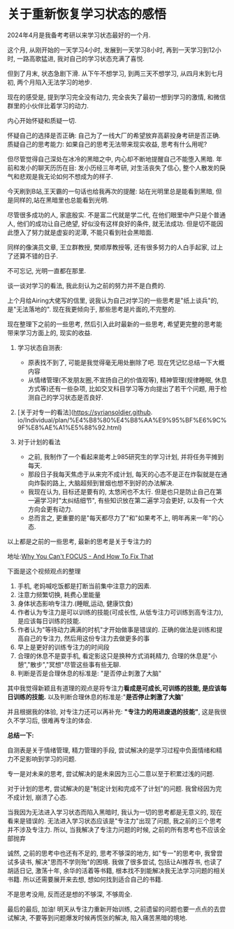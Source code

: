 # 关于重新恢复学习状态的感悟
2024年4月是我备考考研以来学习状态最好的一个月.

这个月, 从刚开始的一天学习4小时, 发展到一天学习8小时, 再到一天学习到12小时, 一路高歌猛进, 我对自己的学习状态充满了喜悦.

但到了月末, 状态急剧下滑. 从下午不想学习, 到两三天不想学习, 从四月末到七月初, 两个月陷入无法学习的地步.

现在的感受是, 提到学习完全没有动力, 完全丧失了最初一想到学习的激情, 和微信群里的小伙伴比着学习的动力.

内心开始怀疑和质疑一切. 

怀疑自己的选择是否正确: 自己为了一线大厂的希望放弃高薪投身考研是否正确. 质疑自己的思考能力: 如果自己的思考无法带来现实收益, 思考有什么用呢?

但尽管觉得自己深处在冰冷的黑暗之中, 内心却不断地提醒自己不能堕入黑暗. 年前和发小的聊天历历在目: 发小历经三年考研, 对生活丧失了信心, 
整个人散发的戾气和悲观是我无论如何不想成为的样子.

今天刷到B站,王天霸的一句话也给我再次的提醒: 站在光明里总是能看到黑暗, 但是同样的,站在黑暗里也总能看到光明.

尽管很多成功的人, 家底殷实. 不是富二代就是学二代, 在他们眼里中产只是个普通人, 他们的成功让自己绝望, 好似没有这样良好的条件, 就无法成功. 
但是切不能因此堕入了努力就是虚妄的泥潭, 不能只看到社会黑暗面. 

同样的像演员文章, 王立群教授, 樊顺厚教授等, 还有很多努力的人白手起家, 过上了还算不错的日子.

不可忘记, 光明一直都在那里.

谈一谈对学习的看法, 我此刻认为之前的努力并不是白费的.

上个月给Airing大佬写的信里, 说我认为自己对学习的一些思考是"纸上谈兵"的, 是"无法落地的". 现在我更倾向于, 那些思考是片面的,不完整的.

现在整理下之前的一些思考, 然后引入此时最新的一些思考, 希望更完整的思考能带来学习方面上的, 现实的收益.

1. 学习状态自测表: 
   - 原表找不到了, 可能是我觉得毫无用处删除了吧. 现在凭记忆总结一下大概内容
   - 从情绪管理(不发朋友圈,不宣扬自己的价值观等), 精神管理(规律睡眠, 休息方式等)还有一些杂项, 比如交叉科目学习等方向提出了若干个问题, 
     用于检测自己的学习状态是否良好.
2. [关于对专一的看法](https://syriansoldier.github.
   io/Individual/plan/%E4%B8%80%E4%B8%AA%E9%95%BF%E6%9C%9F%E8%AE%A1%E5%88%92.html)

3. 对于计划的看法
    - 之前, 我制作了一个看起来能考上985研究生的学习计划, 并将任务平摊到每天.
   - 那段日子我每天焦虑于从来完不成计划, 每天的心态不是正在炸裂就是在通向炸裂的路上, 大脑超频到冒烟也想不到好的办法解决.
   - 我现在认为, 目标还是要有的, 太悠闲也不太行. 但是也只是防止自己在第一遍学习时"太纠结细节", 有些知识放在第二遍学习会更好,
     以及有一个大方向会更有动力.
   - 总而言之, 更重要的是"每天都尽力了"和"如果考不上, 明年再来一年"的心态.

以上都是之前的一些思考, 最新的思考是关于专注力的

地址:[Why You Can't FOCUS - And How To Fix That](https://www.youtube.com/watch?v=52nqjrCs57s)

下面是这个视频观点的整理

   1. 手机, 老妈喊吃饭都是打断当前集中注意力的因素. 
   2. 注意力频繁切换, 耗费心里能量
   3. 身体状态影响专注力.(睡眠,运动, 健康饮食)
   4. 作者认为专注力是可以训练的技能(可成长性, 从低专注力可训练到高专注力), 是应该每日训练的技能.
   5. 作者认为"等待动力满满的时机"才开始做事是错误的. 正确的做法是训练和提高自己的专注力, 然后用这份专注力去做更多的事
   6. 早上是更好的训练专注力的时间段
   7. 合理的休息不是耍手机, 看定影这只是换种方式消耗精力, 合理的休息是"小憩","散步","冥想"尽管这些事有些无聊. 
   8. 判断是否是合理休息的标准是: "是否停止刺激了大脑"

其中我觉得新颖且有道理的观点是将专注力**看成是可成长,可训练的技能, 是应该每日训练的技能.** 以及判断合理休息的标准是:"**是否停止刺激了大脑**"

并且根据我的体验, 对专注力还可以再补充: **"专注力的用进废退的技能"**, 这是我很久不学习后, 很难再专注的体会. 

**总结一下:** 
  
  自测表是关于情绪管理, 精力管理的手段, 尝试解决的是学习过程中负面情绪和精力不足影响到学习的问题.
  
  专一是对未来的思考, 尝试解决的是未来因为三心二意以至于积累过浅的问题.
  
  对于计划的思考, 尝试解决的是"制定计划和完成不了计划"的问题. 我曾经因为完不成计划, 崩溃了心态.

当我因为无法进入学习状态而陷入黑暗时, 我认为一切的思考都是无意义的, 现在看来是错误的. 无法进入学习状态应该是"专注力"出现了问题,
我之前的三个思考并不涉及专注力. 所以, 当我解决了专注力问题的时候, 之前的所有思考也不应该全部抛弃

诚然, 之前的思考中也还有不足的, 思考不够深的地方, 如"专一"的思考中, 我曾尝试多读书, 解决"思而不学则殆"的困境. 我做了很多尝试, 
包括让AI推荐书, 也读了胡适日记, 激荡十年, 余华的活着等书籍, 根本找不到能解决我无法学习问题的相关书籍. 所以还需要展开来去想, 
想如何找到适合自己的书籍.

不是思考没用, 反而还是想的不够深, 不够周全.

最后的最后, 加油! 明天从专注力重新开始训练, 之前遗留的问题也要一点点的去尝试解决, 不要等到问题爆发时候再慌张的解决, 陷入痛苦黑暗的境地.

